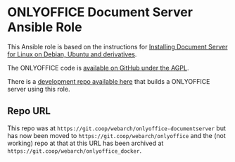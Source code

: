 # ONLYOFFICE Document Server Ansible Role

This Ansible role is based on the instructions for [Installing Document Server
for Linux on Debian, Ubuntu and
derivatives](https://helpcenter.onlyoffice.com/server/linux/document/linux-installation.aspx).

The ONLYOFFICE code is [available on GitHub under the
AGPL](https://github.com/ONLYOFFICE/DocumentServer).

There is a [development repo available
here](https://git.coop/webarch/nextcloud-server) that builds a ONLYOFFICE
server using this role.

## Repo URL

This repo was at `https://git.coop/webarch/onlyoffice-documentserver` but has
now been moved to `https://git.coop/webarch/onlyoffice` and the (not working)
repo at that at this URL has been archived at
`https://git.coop/webarch/onlyoffice_docker`.
